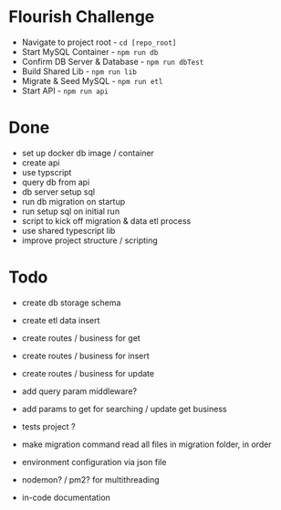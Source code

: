 # Flourish Challenge

- Navigate to project root - `cd [repo_root]`
- Start MySQL Container - `npm run db`
- Confirm DB Server & Database - `npm run dbTest`
- Build Shared Lib - `npm run lib`
- Migrate & Seed MySQL - `npm run etl`
- Start API - `npm run api`


# Done

- set up docker db image / container
- create api
- use typscript
- query db from api
- db server setup sql
- run db migration on startup
- run setup sql on initial run
- script to kick off migration & data etl process
- use shared typescript lib
- improve project structure / scripting

# Todo

- create db storage schema
- create etl data insert
- create routes / business for get
- create routes / business for insert
- create routes / business for update
- add query param middleware?
- add params to get for searching / update get business

- tests project ?
- make migration command read all files in migration folder, in order
- environment configuration via json file
- nodemon? / pm2? for multithreading
- in-code documentation
